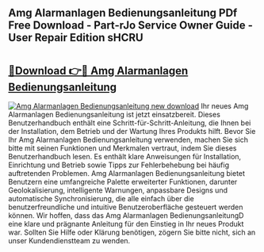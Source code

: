 ## Amg Alarmanlagen Bedienungsanleitung PDf Free Download - Part-rJo Service Owner Guide - User Repair Edition sHCRU

# <h2><a href="http://df3ozm.blite.top/?on=Amg+Alarmanlagen+Bedienungsanleitung">🔗Download 👉🔴 Amg Alarmanlagen Bedienungsanleitung</a></h2>

[![Amg Alarmanlagen Bedienungsanleitung new download](https://i.imgur.com/lujVjoI.png)](http://df3ozm.blite.top/?on=Amg+Alarmanlagen+Bedienungsanleitung)
Ihr neues Amg Alarmanlagen Bedienungsanleitung ist jetzt einsatzbereit. Dieses Benutzerhandbuch enthält eine Schritt-für-Schritt-Anleitung, die Ihnen bei der Installation, dem Betrieb und der Wartung Ihres Produkts hilft. Bevor Sie Ihr Amg Alarmanlagen Bedienungsanleitung verwenden, machen Sie sich bitte mit seinen Funktionen und Merkmalen vertraut, indem Sie dieses Benutzerhandbuch lesen. Es enthält klare Anweisungen für Installation, Einrichtung und Betrieb sowie Tipps zur Fehlerbehebung bei häufig auftretenden Problemen. Amg Alarmanlagen Bedienungsanleitung bietet Benutzern eine umfangreiche Palette erweiterter Funktionen, darunter Geolokalisierung, intelligente Warnungen, anpassbare Designs und automatische Synchronisierung, die alle einfach über die benutzerfreundliche und intuitive Benutzeroberfläche gesteuert werden können. Wir hoffen, dass das Amg Alarmanlagen BedienungsanleitungD eine klare und prägnante Anleitung für den Einstieg in Ihr neues Produkt war. Sollten Sie Hilfe oder Klärung benötigen, zögern Sie bitte nicht, sich an unser Kundendienstteam zu wenden.
